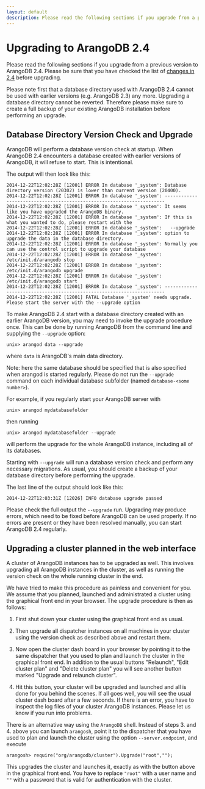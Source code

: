 ```yaml
---
layout: default
description: Please read the following sections if you upgrade from a previous version toArangoDB 2
---
```

Upgrading to ArangoDB 2.4
=========================

Please read the following sections if you upgrade from a previous version to
ArangoDB 2.4. Please be sure that you have checked the list of [changes in 2.4](upgrading-upgradingchanges24.html)
before upgrading.

Please note first that a database directory used with ArangoDB 2.4
cannot be used with earlier versions (e.g. ArangoDB 2.3) any
more. Upgrading a database directory cannot be reverted. Therefore
please make sure to create a full backup of your existing ArangoDB
installation before performing an upgrade.

Database Directory Version Check and Upgrade
--------------------------------------------

ArangoDB will perform a database version check at startup. When ArangoDB 2.4
encounters a database created with earlier versions of ArangoDB, it will refuse
to start. This is intentional.

The output will then look like this:

```
2014-12-22T12:02:28Z [12001] ERROR In database '_system': Database directory version (20302) is lower than current version (20400).
2014-12-22T12:02:28Z [12001] ERROR In database '_system': ----------------------------------------------------------------------
2014-12-22T12:02:28Z [12001] ERROR In database '_system': It seems like you have upgraded the ArangoDB binary.
2014-12-22T12:02:28Z [12001] ERROR In database '_system': If this is what you wanted to do, please restart with the
2014-12-22T12:02:28Z [12001] ERROR In database '_system':   --upgrade
2014-12-22T12:02:28Z [12001] ERROR In database '_system': option to upgrade the data in the database directory.
2014-12-22T12:02:28Z [12001] ERROR In database '_system': Normally you can use the control script to upgrade your database
2014-12-22T12:02:28Z [12001] ERROR In database '_system':   /etc/init.d/arangodb stop
2014-12-22T12:02:28Z [12001] ERROR In database '_system':   /etc/init.d/arangodb upgrade
2014-12-22T12:02:28Z [12001] ERROR In database '_system':   /etc/init.d/arangodb start
2014-12-22T12:02:28Z [12001] ERROR In database '_system': ----------------------------------------------------------------------
2014-12-22T12:02:28Z [12001] FATAL Database '_system' needs upgrade. Please start the server with the --upgrade option
```

To make ArangoDB 2.4 start with a database directory created with an earlier
ArangoDB version, you may need to invoke the upgrade procedure once.  This can
be done by running ArangoDB from the command line and supplying the `--upgrade`
option:

    unix> arangod data --upgrade

where `data` is ArangoDB's main data directory. 

Note: here the same database should be specified that is also specified when
arangod is started regularly. Please do not run the `--upgrade` command on each
individual database subfolder (named `database-<some number>`).
 
For example, if you regularly start your ArangoDB server with

    unix> arangod mydatabasefolder

then running

    unix> arangod mydatabasefolder --upgrade

will perform the upgrade for the whole ArangoDB instance, including all of its
databases.

Starting with `--upgrade` will run a database version check and perform any
necessary migrations. As usual, you should create a backup of your database
directory before performing the upgrade.

The last line of the output should look like this:
```
2014-12-22T12:03:31Z [12026] INFO database upgrade passed
```

Please check the full output the `--upgrade` run. Upgrading may produce errors, which need
to be fixed before ArangoDB can be used properly. If no errors are present or
they have been resolved manually, you can start ArangoDB 2.4 regularly.

Upgrading a cluster planned in the web interface
------------------------------------------------

A cluster of ArangoDB instances has to be upgraded as well. This
involves upgrading all ArangoDB instances in the cluster, as well as
running the version check on the whole running cluster in the end.

We have tried to make this procedure as painless and convenient for you.
We assume that you planned, launched and administrated a cluster using the
graphical front end in your browser. The upgrade procedure is then as
follows:

  1. First shut down your cluster using the graphical front end as
     usual.

  2. Then upgrade all dispatcher instances on all machines in your
     cluster using the version check as described above and restart them.

  3. Now open the cluster dash board in your browser by pointing it to
     the same dispatcher that you used to plan and launch the cluster in 
     the graphical front end. In addition to the usual buttons
     "Relaunch", "Edit cluster plan" and "Delete cluster plan" you will
     see another button marked "Upgrade and relaunch cluster".

  4. Hit this button, your cluster will be upgraded and launched and
     all is done for you behind the scenes. If all goes well, you will
     see the usual cluster dash board after a few seconds. If there is 
     an error, you have to inspect the log files of your cluster
     ArangoDB instances. Please let us know if you run into problems.

There is an alternative way using the `ArangoDB` shell. Instead of
steps 3. and 4. above you can launch `arangosh`, point it to the dispatcher
that you have used to plan and launch the cluster using the option
``--server.endpoint``, and execute

    arangosh> require("org/arangodb/cluster").Upgrade("root","");

This upgrades the cluster and launches it, exactly as with the button 
above in the graphical front end. You have to replace `"root"` with
a user name and `""` with a password that is valid for authentication
with the cluster.

